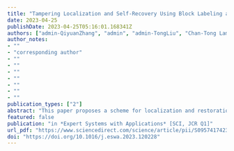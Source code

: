```yaml
---
title: "Tampering Localization and Self-Recovery Using Block Labeling and Adaptive Significance"
date: 2023-04-25
publishDate: 2023-04-25T05:16:01.168341Z
authors: ["admin-QiyuanZhang", "admin", "admin-TongLiu", "Chan-Tong Lam", "Guoheng Huang", "Di Lin", "Ping Li"]
author_notes:
- ""
- "corresponding author"
- ""
- ""
- ""
- ""
- ""
- ""
- ""
publication_types: ["2"]
abstract: "This paper proposes a scheme for localization and restoration of image tampered regions using block labelling and adaptive significance. To generate the watermark information which includes authentication data and recovery data, we propose a block coordinate labelling method, which extracts the exact coordinate position information of each block, while the recovery data is composed of Block Adaptive Significances (BAS) and bitmaps, which are composed of high and low adaptive significance. To detect the tampered area more effectively, we propose a dual detection approach that combines the block-based labeling (BBL) and pixel-based labeling (PBL). We embed the authentication data into each pixel in the block sequentially and embed the position coordinate information of the block into the whole image in ascending order. The PBL approach can be used to rapidly complete tamper detection when the requirements for PBL are satisfied, whereas the BBL is used to increase the possibility of successfully detecting tampering if the conditions are not satisfied. Furthermore, we propose a block-level partially symmetric mapping and apply it to self-recovery bits in block units, thereby reducing the possibility of recovery bits being lost. The experimental results show that in our scheme, the average precision reaches 86.70%, which is 4% higher than the existing results, and the average F1score reaches 92.02%, which is 2% higher than the existing results."
featured: false
publication: "in *Expert Systems with Applications* [SCI, JCR Q1]"
url_pdf: "https://www.sciencedirect.com/science/article/pii/S0957417423007303"
doi: "https://doi.org/10.1016/j.eswa.2023.120228"
---
```


